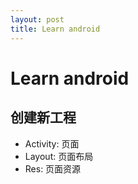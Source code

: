 ```yaml
---
layout: post
title: Learn android 
---
```



# Learn android

## 创建新工程

* Activity: 页面
* Layout: 页面布局
* Res: 页面资源

